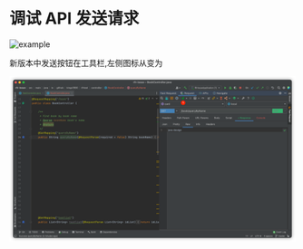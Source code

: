 # 调试 API 发送请求

![example](../../.vuepress/public/img/example.gif)

新版本中发送按钮在工具栏,左侧图标从<i class="icon iconfont icon-restfulFastRequest1"></i>变为<i class="icon iconfont icon-restfulFastRequest"></i>

![sendRequest](../../.vuepress/public/img/sendRequest.png)
